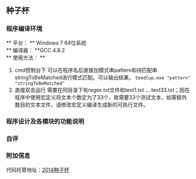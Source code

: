 ## 种子杯

### 程序编译环境
** 平台： ** Windows 7 64位系统  
** 编译器： **GCC 4.8.2  
** 使用方法： ** 
1. cmd控制台下
    可以在程序名后直接加模式串pattern和待匹配串stringToBeMatched进行模式匹配。可以输出结果。
    `SeedCup.exe "pattern" "stringToBeMatched"`
2. 直接双击运行
    需要在同目录下有regex.txt文件和text1.txt … text33.txt；因在程序中使用宏定义将文本个数定为了33个，故需要33个测试文本，如需额外数目的文本文件，请修改宏定义编译生成新的可执行文件。

### 程序设计及各模块的功能说明

### 自评

### 附加信息
代码托管地址：[2014种子杯](https://github.com/jinjaysnow/2014SeedCup)
